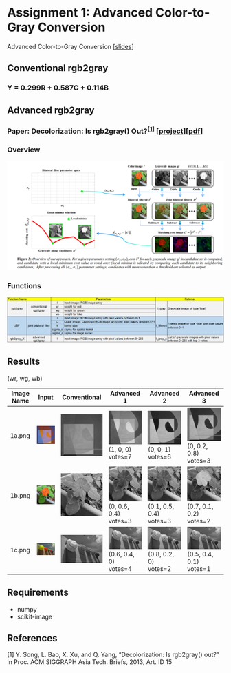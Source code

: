 # Assignment 1: Advanced Color-to-Gray Conversion
Advanced Color-to-Gray Conversion [[slides](http://media.ee.ntu.edu.tw/courses/cv/18F/hw/cv2018_hw01.pdf)]
## Conventional rgb2gray

### Y = 0.299R + 0.587G + 0.114B

## Advanced rgb2gray

### Paper: Decolorization: Is rgb2gray() Out?<sup>[[1](#references)]</sup> [[project](https://ybsong00.github.io/siga13tb/)][[pdf](https://ybsong00.github.io/siga13tb/siga13tb_final.pdf)]

### Overview
![Overview](Overview.png)

### Functions
![function](function.png)

## Results

(wr, wg, wb)

Image Name | Input | Conventional | Advanced 1 | Advanced 2 | Advanced 3
--- | --- | --- | --- | --- | --- 
1a.png | ![1a](testdata/1a.png) | ![1a_y](testdata/1a_y.png) | ![1a_y1](testdata/1a_y1.png) (1, 0, 0) <br/> votes=7 | ![1a_y2](testdata/1a_y2.png) (0, 0, 1) <br/> votes=6 | ![1a_y3](testdata/1a_y3.png) (0, 0.2, 0.8) <br/> votes=3
1b.png | ![1b](testdata/1b.png) | ![1b_y](testdata/1b_y.png) | ![1b_y1](testdata/1b_y1.png) (0, 0.6, 0.4) <br/> votes=3 | ![1b_y2](testdata/1b_y2.png) (0.1, 0.5, 0.4) <br/> votes=3 | ![1b_y3](testdata/1b_y3.png) (0.7, 0.1, 0.2) <br/> votes=2
1c.png | ![1c](testdata/1c.png) | ![1c_y](testdata/1c_y.png) | ![1c_y1](testdata/1c_y1.png) (0.6, 0.4, 0) <br/> votes=4 | ![1c_y2](testdata/1c_y2.png) (0.8, 0.2, 0) <br/> votes=2 | ![1c_y3](testdata/1c_y3.png) (0.5, 0.4, 0.1) <br/> votes=1

## Requirements
* numpy
* scikit-image

## References
[1] Y. Song, L. Bao, X. Xu, and Q. Yang, “Decolorization: Is rgb2gray()  out?” in Proc. ACM SIGGRAPH Asia Tech. Briefs, 2013, Art. ID 15
